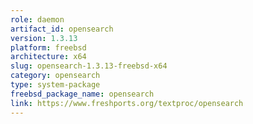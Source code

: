 ```yaml
---
role: daemon
artifact_id: opensearch
version: 1.3.13
platform: freebsd
architecture: x64
slug: opensearch-1.3.13-freebsd-x64
category: opensearch
type: system-package
freebsd_package_name: opensearch
link: https://www.freshports.org/textproc/opensearch
---
```

